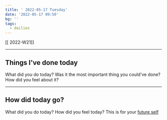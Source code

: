 ```yaml
---
title: ' 2022-05-17 Tuesday'
date: '2022-05-17 09:50'
bg: '' 
tags:
  - dailies
---
```


[[ 2022-W21]]

___________________________
## Things I've done today
What did you do today? Was it the most important thing you could've done? How did you feel about it?

___________________________
## How did today go?
What did you do today? How did you feel today? This is for your [future self](https://sive.rs/dj)